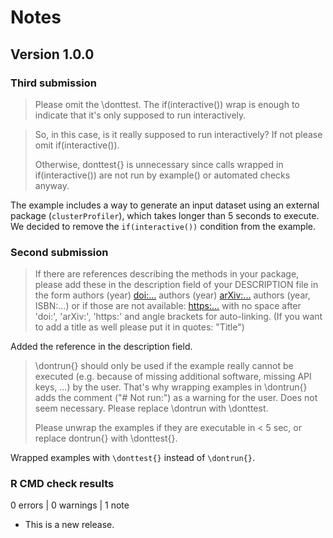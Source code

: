 # Notes

## Version 1.0.0

### Third submission

> Please omit the \donttest. The if(interactive()) wrap is enough to
indicate that it's only supposed to run interactively.

> So, in this case, is it really supposed to run interactively? If not
please omit if(interactive()).
>
> Otherwise, donttest{} is unnecessary since calls wrapped in
if(interactive()) are not run by example() or automated checks anyway.

The example includes a way to generate an input dataset using an external
package (`clusterProfiler`), which takes longer than 5 seconds to execute.
We decided to remove the `if(interactive())` condition from the example.

### Second submission

> If there are references describing the methods in your package, please
add these in the description field of your DESCRIPTION file in the form
authors (year) <doi:...>
authors (year) <arXiv:...>
authors (year, ISBN:...)
or if those are not available: <https:...>
with no space after 'doi:', 'arXiv:', 'https:' and angle brackets for
auto-linking. (If you want to add a title as well please put it in
quotes: "Title")

Added the reference in the description field.

> \dontrun{} should only be used if the example really cannot be executed
(e.g. because of missing additional software, missing API keys, ...) by
the user. That's why wrapping examples in \dontrun{} adds the comment
("# Not run:") as a warning for the user. Does not seem necessary.
Please replace \dontrun with \donttest.
> 
> Please unwrap the examples if they are executable in < 5 sec, or replace
dontrun{} with \donttest{}.

Wrapped examples with `\donttest{}` instead of `\dontrun{}`. 

### R CMD check results

0 errors | 0 warnings | 1 note

* This is a new release.
